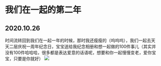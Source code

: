 # 我们在一起的第二年
## 2020.10.26
时间流转回到我们在一起一年的时候，那时我还瘦瘦的（呜呜呜），我们一起去天天二层庆祝一周年纪念日，宝宝送给我纪念相册和想一起做的100件事儿（其实并没有100件哈哈哈，很多都是表达爱意的话语呢，想要和你一起慢慢变老，爱你宝宝，只要是你就好）
![ ](http://r.photo.store.qq.com/psc?/V13biTRq036Exl/bqQfVz5yrrGYSXMvKr.cqV7Iqw5*xFiQqmwuMUvvw439yABqO2XY7cmq0QtaTTU038*T761C6KbqyqeyOj0KhXEgpFbYvF6bL3JBIgGOVEw!/r"天天二层合照")